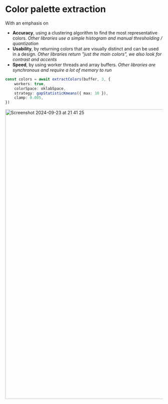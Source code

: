 # Color palette extraction

With an emphasis on 
- **Accuracy**, using a clustering algorithm to find the most representative colors.
  *Other libraries use a simple histogram and manual thresholding / quantization*
- **Usability**, by returning colors that are visually distinct and can be used in a design.
  *Other libraries return "just the main colors", we also look for contrast and accents*
- **Speed**, by using worker threads and array buffers.
  *Other libraries are synchronous and require a lot of memory to run*


```ts
const colors = await extractColors(buffer, 3, {
	workers: true,
	colorSpace: oklabSpace,
	strategy: gapStatisticKmeans({ max: 10 }),
	clamp: 0.005,
})
```


<img width="926" alt="Screenshot 2024-09-23 at 21 41 25" src="https://github.com/user-attachments/assets/06887ff5-df3d-4d01-93b1-dc4049bb55f6">
